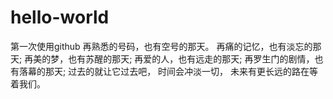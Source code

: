 # hello-world
第一次使用github
再熟悉的号码，也有空号的那天。
再痛的记忆，也有淡忘的那天;
再美的梦，也有苏醒的那天;
再爱的人，也有远走的那天;
再罗生门的剧情，也有落幕的那天;
过去的就让它过去吧，
时间会冲淡一切，
未来有更长远的路在等着我们。
